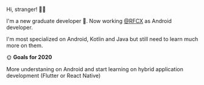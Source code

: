 Hi, stranger! 👋🐑

I'm a new graduate developer 👶. Now working [@RFCX](https://github.com/rfcx) as Android developer.

I'm most specialized on Android, Kotlin and Java but still need to learn much more on them.

🌞 **Goals for 2020**

More understaning on Android and start learning on hybrid application development (Flutter or React Native)

<!--
**Tooseriuz/tooseriuz** is a ✨ _special_ ✨ repository because its `README.md` (this file) appears on your GitHub profile.

Here are some ideas to get you started:

- 🔭 I’m currently working on ...
- 🌱 I’m currently learning ...
- 👯 I’m looking to collaborate on ...
- 🤔 I’m looking for help with ...
- 💬 Ask me about ...
- 📫 How to reach me: ...
- 😄 Pronouns: ...
- ⚡ Fun fact: ...
-->
